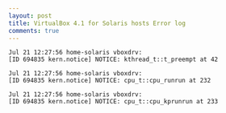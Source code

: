 ```yaml
---
layout: post
title: VirtualBox 4.1 for Solaris hosts Error log
comments: true
---
```


    Jul 21 12:27:56 home-solaris vboxdrv:
    [ID 694835 kern.notice] NOTICE: kthread_t::t_preempt at 42

    Jul 21 12:27:56 home-solaris vboxdrv:
    [ID 694835 kern.notice] NOTICE: cpu_t::cpu_runrun at 232

    Jul 21 12:27:56 home-solaris vboxdrv:
    [ID 694835 kern.notice] NOTICE: cpu_t::cpu_kprunrun at 233

<!-- more -->
